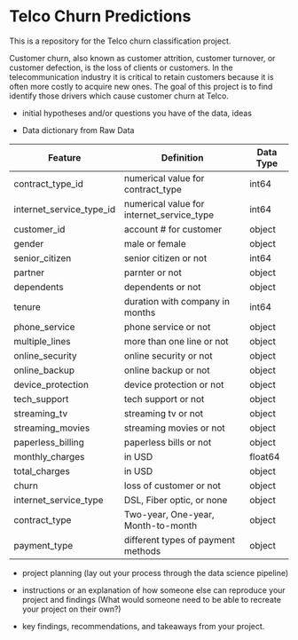 # Telco Churn Predictions

This is a repository for the Telco churn classification project.


Customer churn, also known as customer attrition, customer turnover, or customer defection, is the loss of clients or customers. In the telecommunication industry it is critical to retain customers because it is often more costly to acquire new ones. The goal of this project is to find identify those drivers which cause customer churn at Telco.



- initial hypotheses and/or questions you have of the data, ideas



- Data dictionary from Raw Data

| Feature                   | Definition                               | Data Type       |
|---------------------------|------------------------------------------|-----------------|
|contract_type_id           |numerical value for contract_type         | int64           |
|internet_service_type_id   |numerical value for internet_service_type | int64           |              
|customer_id                |account # for customer                    | object          |
|gender                     |male or female                            | object          |
|senior_citizen             |senior citizen or not                     | int64           |
|partner                    |parnter or not                            | object          |
|dependents                 |dependents or not                         | object          |
|tenure                     |duration with company in months           | int64           |
|phone_service              |phone service or not                      | object          |
|multiple_lines             |more than one line or not                 | object          |
|online_security            |online security or not                    | object          |
|online_backup              |online backup or not                      | object          |
|device_protection          |device protection or not                  | object          |
|tech_support               |tech support or not                       | object          |
|streaming_tv               |streaming tv or not                       | object          |
|streaming_movies           |streaming movies or not                   | object          |
|paperless_billing          |paperless bills or not                    | object          |
|monthly_charges            | in USD                                   | float64         |
|total_charges              | in USD                                   | object          |
|churn                      | loss of customer or not                  | object          |
|internet_service_type      | DSL, Fiber optic, or none                | object          |
|contract_type              | Two-year, One-year, Month-to-month       | object          |
|payment_type               | different types of payment methods       | object          |

- project planning (lay out your process through the data science pipeline)

- instructions or an explanation of how someone else can reproduce your project and findings (What would someone need to be able to recreate your project on their own?)

- key findings, recommendations, and takeaways from your project.